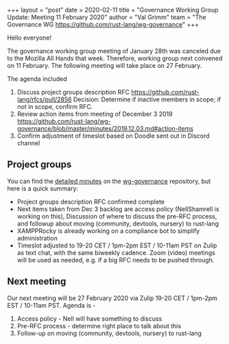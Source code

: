 +++
layout = "post"
date = 2020-02-11
title = "Governance Working Group Update: Meeting 11 February 2020"
author = "Val Grimm"
team = "The Governance WG <https://github.com/rust-lang/wg-governance>"
+++

Hello everyone! 

The governance working group meeting of January 28th was canceled due to the Mozilla All Hands that week.
Therefore, working group next convened on 11 February.
The following meeting will take place on 27 February.

The agenda included 
1. Discuss project groups description RFC 
https://github.com/rust-lang/rfcs/pull/2856
Decision: Determine if inactive members in scope; if not in scope, confirm RFC. 
2. Review action items from meeting of December 3 2019
https://github.com/rust-lang/wg-governance/blob/master/minutes/2019.12.03.md#action-items
3. Confirm adjustment of timeslot based on Doodle sent out in Discord channel

## Project groups

You can find the [detailed minutes] on the [wg-governance] repository, but here is a quick summary: 

* Project groups description RFC confirmed complete
* Next items taken from Dec 3 backlog are access policy (NellShamrell is working on this),
Discussion of where to discuss the pre-RFC process, and followup about moving (community, devtools, nursery) to rust-lang
* XAMPPRocky is already working on a compliance bot to simplify administration
* Timeslot adjusted to 19-20 CET / 1pm-2pm EST / 10-11am PST on Zulip as text chat, with the same biweekly cadence.
Zoom (video) meetings will be used as needed, e.g. if a big RFC needs to be pushed through.


## Next meeting

Our next meeting will be 27 February 2020 via Zulip 19-20 CET / 1pm-2pm EST / 10-11am PST.
Agenda is -
1.  Access policy - Nell will have something to discuss
2.  Pre-RFC process - determine right place to talk about this
3.  Follow-up on moving (community, devtools, nursery) to rust-lang

[wg-governance]: https://github.com/rust-lang/wg-governance/
[detailed minutes]: https://github.com/rust-lang/wg-governance/blob/master/minutes/2020.02.11.md
